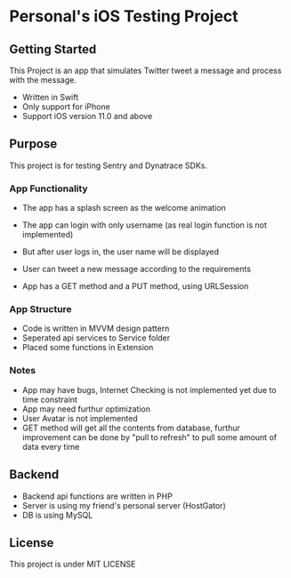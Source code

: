 
# Personal's iOS Testing Project 

## Getting Started
This Project is an app that simulates Twitter tweet a message and process with the message.

- Written in Swift
- Only support for iPhone
- Support iOS version 11.0 and above

## Purpose
This project is for testing Sentry and Dynatrace SDKs.

### App Functionality

- The app has a splash screen as the welcome animation 

- The app can login with only username (as real login function is not implemented)

- But after user logs in, the user name will be displayed

- User can tweet a new message according to the requirements

- App has a GET method and a PUT method, using URLSession

### App Structure

- Code is written in MVVM design pattern
- Seperated api services to Service folder
- Placed some functions in Extension

### Notes

- App may have bugs, Internet Checking is not implemented yet due to time constraint 
- App may need furthur optimization
- User Avatar is not implemented
- GET method will get all the contents from database, furthur improvement can be done by "pull to refresh" to pull some amount of data every time

## Backend

- Backend api functions are written in PHP
- Server is using my friend's personal server (HostGator)
- DB is using MySQL

## License
This project is under MIT LICENSE
